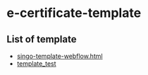 # e-certificate-template

## List of template
- [singo-template-webflow.html](singo-template-webflow.html)
- [template_test](template_test)
